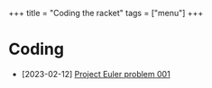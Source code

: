 +++
title = "Coding the racket"
tags = ["menu"]
+++

# Coding

- [2023-02-12] [Project Euler problem 001](/pages/project-euler-problem-001)
